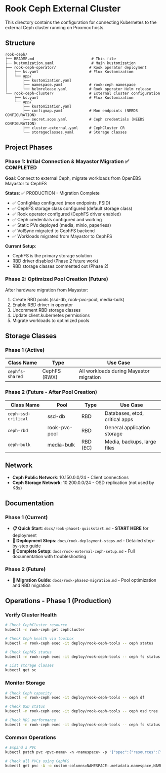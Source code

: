 # Rook Ceph External Cluster

This directory contains the configuration for connecting Kubernetes to the external Ceph cluster running on Proxmox hosts.

## Structure

```
rook-ceph/
├── README.md                          # This file
├── kustomization.yaml                 # Main kustomization
├── rook-ceph-operator/               # Rook operator deployment
│   ├── ks.yaml                       # Flux Kustomization
│   └── app/
│       ├── kustomization.yaml
│       ├── namespace.yaml            # rook-ceph namespace
│       └── helmrelease.yaml          # Rook operator Helm release
└── rook-ceph-cluster/                # External cluster configuration
    ├── ks.yaml                       # Flux Kustomization
    └── app/
        ├── kustomization.yaml
        ├── configmap.yaml            # Mon endpoints (NEEDS CONFIGURATION)
        ├── secret.sops.yaml          # Ceph credentials (NEEDS CONFIGURATION)
        ├── cluster-external.yaml     # CephCluster CR
        └── storageclasses.yaml       # Storage classes

```

## Project Phases

### Phase 1: Initial Connection & Mayastor Migration ✅ COMPLETED
**Goal**: Connect to external Ceph, migrate workloads from OpenEBS Mayastor to CephFS

**Status**: ✅ PRODUCTION - Migration Complete
- ✅ ConfigMap configured (mon endpoints, FSID)
- ✅ CephFS storage class configured (default storage class)
- ✅ Rook operator configured (CephFS driver enabled)
- ✅ Ceph credentials configured and working
- ✅ Static PVs deployed (media, minio, paperless)
- ✅ VolSync migrated to CephFS backend
- ✅ Workloads migrated from Mayastor to CephFS

**Current Setup**:
- CephFS is the primary storage solution
- RBD driver disabled (Phase 2 future work)
- RBD storage classes commented out (Phase 2)

### Phase 2: Optimized Pool Creation (Future)
After hardware migration from Mayastor:
1. Create RBD pools (ssd-db, rook-pvc-pool, media-bulk)
2. Enable RBD driver in operator
3. Uncomment RBD storage classes
4. Update client.kubernetes permissions
5. Migrate workloads to optimized pools

## Storage Classes

### Phase 1 (Active)
| Class Name | Type | Use Case |
|------------|------|----------|
| `cephfs-shared` | CephFS (RWX) | All workloads during Mayastor migration |

### Phase 2 (Future - After Pool Creation)
| Class Name | Pool | Type | Use Case |
|------------|------|------|----------|
| `ceph-ssd-critical` | ssd-db | RBD | Databases, etcd, critical apps |
| `ceph-rbd` | rook-pvc-pool | RBD | General application storage |
| `ceph-bulk` | media-bulk | RBD (EC) | Media, backups, large files |

## Network

- **Ceph Public Network**: 10.150.0.0/24 - Client connections
- **Ceph Storage Network**: 10.200.0.0/24 - OSD replication (not used by K8s)

## Documentation

### Phase 1 (Current)
- **📋 Quick Start**: `docs/rook-phase1-quickstart.md` - **START HERE** for deployment
- **📖 Deployment Steps**: `docs/rook-deployment-steps.md` - Detailed step-by-step guide
- **🔧 Complete Setup**: `docs/rook-external-ceph-setup.md` - Full documentation with troubleshooting

### Phase 2 (Future)
- **🚀 Migration Guide**: `docs/rook-phase2-migration.md` - Pool optimization and RBD migration

## Operations - Phase 1 (Production)

### Verify Cluster Health
```bash
# Check CephCluster resource
kubectl -n rook-ceph get cephcluster

# Check Ceph health via toolbox
kubectl -n rook-ceph exec -it deploy/rook-ceph-tools -- ceph status

# Check CephFS status
kubectl -n rook-ceph exec -it deploy/rook-ceph-tools -- ceph fs status

# List storage classes
kubectl get sc
```

### Monitor Storage
```bash
# Check Ceph capacity
kubectl -n rook-ceph exec -it deploy/rook-ceph-tools -- ceph df

# Check OSD status
kubectl -n rook-ceph exec -it deploy/rook-ceph-tools -- ceph osd tree

# Check MDS performance
kubectl -n rook-ceph exec -it deploy/rook-ceph-tools -- ceph fs status cephfs
```

### Common Operations
```bash
# Expand a PVC
kubectl patch pvc <pvc-name> -n <namespace> -p '{"spec":{"resources":{"requests":{"storage":"20Gi"}}}}'

# Check all PVCs using CephFS
kubectl get pvc -A -o custom-columns=NAMESPACE:.metadata.namespace,NAME:.metadata.name,STORAGECLASS:.spec.storageClassName | grep cephfs
```
